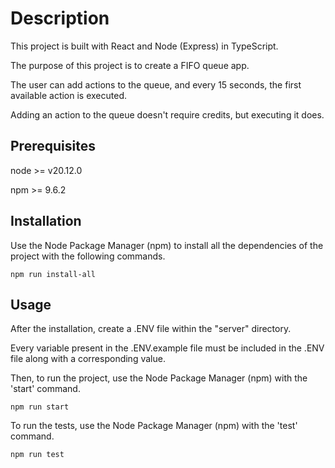 # Description

This project is built with React and Node (Express) in TypeScript.

The purpose of this project is to create a FIFO queue app. 

The user can add actions to the queue, and every 15 seconds, the first available action is executed.

Adding an action to the queue doesn't require credits, but executing it does.
 
## Prerequisites
node >= v20.12.0

npm >= 9.6.2

## Installation

Use the Node Package Manager (npm) to install all the dependencies of the project with the following commands.

```
npm run install-all
```

## Usage

After the installation, create a .ENV file within the "server" directory.

Every variable present in the .ENV.example file must be included in the .ENV file along with a corresponding value.

Then, to run the project, use the Node Package Manager (npm) with the 'start' command.

```
npm run start
```

To run the tests, use the Node Package Manager (npm) with the 'test' command.
```
npm run test
```